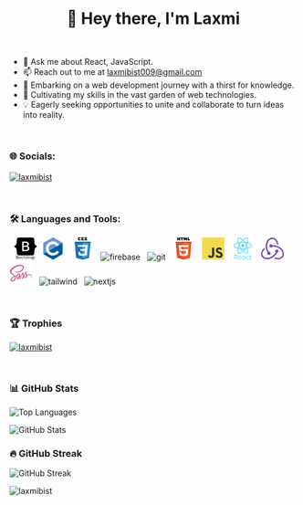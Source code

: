 <h1 align="center"> 👋 Hey there, I'm Laxmi</h1>
<br />

- 💬 Ask me about React, JavaScript.
- 📫 Reach out to me at laxmibist009@gmail.com
- 🚀 Embarking on a web development journey with a thirst for knowledge.
- 🌿 Cultivating my skills in the vast garden of web technologies.
- 💡 Eagerly seeking opportunities to unite and collaborate to turn ideas into reality.
<br />
<h3 align="left"> 🌐 Socials:</h3>
<p align="left">
<a href="https://linkedin.com/in/laxmibist" target="blank"><img align="center" src="https://raw.githubusercontent.com/rahuldkjain/github-profile-readme-generator/master/src/images/icons/Social/linked-in-alt.svg" alt="laxmibist" height="30" width="40" /></a>
</p>
<br />
<h3 align="left">🛠 Languages and Tools:</h3>
<p> <a style="text-decoration: none; href="https://www.cprogramming.com/" target="_blank" rel="noreferrer">&nbsp;
  <img src="https://raw.githubusercontent.com/devicons/devicon/master/icons/bootstrap/bootstrap-plain-wordmark.svg" alt="bootstrap" width="40" height="40"/>&nbsp;
  <img src="https://raw.githubusercontent.com/devicons/devicon/master/icons/c/c-original.svg" alt="c" width="40" height="40"/> </a>&nbsp;
  <a style="text-decoration: none; href="https://www.w3schools.com/css/" target="_blank" rel="noreferrer"> <img src="https://raw.githubusercontent.com/devicons/devicon/master/icons/css3/css3-original-wordmark.svg" alt="css3" width="40" height="40"/> </a>&nbsp;
  <a style="text-decoration: none; href="https://firebase.google.com/" target="_blank" rel="noreferrer"> <img src="https://www.vectorlogo.zone/logos/firebase/firebase-icon.svg" alt="firebase" width="40" height="40"/> </a>&nbsp;
  <a style="text-decoration: none; href="https://git-scm.com/" target="_blank" rel="noreferrer"> <img src="https://www.vectorlogo.zone/logos/git-scm/git-scm-icon.svg" alt="git" width="40" height="40"/> </a>
 &nbsp; <a style="text-decoration: none;  href="https://www.w3.org/html/" target="_blank" rel="noreferrer"> <img src="https://raw.githubusercontent.com/devicons/devicon/master/icons/html5/html5-original-wordmark.svg" alt="html5" width="40" height="40"/> </a>&nbsp;
  <a style="text-decoration: none; href="https://developer.mozilla.org/en-US/docs/Web/JavaScript" target="_blank" rel="noreferrer"> <img src="https://raw.githubusercontent.com/devicons/devicon/master/icons/javascript/javascript-original.svg" alt="javascript" width="40" height="40"/> </a>&nbsp;
  <a style="text-decoration: none; href="https://reactjs.org/" target="_blank" rel="noreferrer"> <img src="https://raw.githubusercontent.com/devicons/devicon/master/icons/react/react-original-wordmark.svg" alt="react" width="40" height="40"/> </a>&nbsp;
  <a style="text-decoration: none; href="https://redux.js.org" target="_blank" rel="noreferrer"> <img src="https://raw.githubusercontent.com/devicons/devicon/master/icons/redux/redux-original.svg" alt="redux" width="40" height="40"/> </a>&nbsp;
  <a style="text-decoration: none; href="https://sass-lang.com" target="_blank" rel="noreferrer"> <img src="https://raw.githubusercontent.com/devicons/devicon/master/icons/sass/sass-original.svg" alt="sass" width="40" height="40"/> </a>&nbsp;
  <a style="text-decoration: none; href="https://tailwindcss.com/" target="_blank" rel="noreferrer"> <img src="https://www.vectorlogo.zone/logos/tailwindcss/tailwindcss-icon.svg" alt="tailwind" width="40" height="40"/> </a>&nbsp;
 <a style="text-decoration: none; href="https://nextjs.org/" target="_blank" rel="noreferrer"> <img src="https://cdn.worldvectorlogo.com/logos/nextjs-2.svg" alt="nextjs" width="40" height="40"/> </a>&nbsp;</p> 


<br />
<h3 align="left"> 🏆 Trophies</h3>
<p align="left"> <a href="https://github.com/ryo-ma/github-profile-trophy"><img src="https://github-profile-trophy.vercel.app/?username=laxmibist" alt="laxmibist" /></a> </p>
<p align="left"> <a href="https://twitter.com/" target="blank"><img src="https://img.shields.io/twitter/follow/?logo=twitter&style=for-the-badge" alt="" /></a> </p>
<h3 align="left"> 📊 GitHub Stats</h3>
<p>
  <img src="https://github-readme-stats.vercel.app/api/top-langs?username=laxmibist&show_icons=true&locale=en&layout=compact" alt="Top Languages" />
</p>
<p>
  <img src="https://github-readme-stats.vercel.app/api?username=laxmibist&show_icons=true&locale=en" alt="GitHub Stats" />
</p>

<h3 align="left"> 🔥 GitHub Streak</h3>
<p>
  <img src="https://github-readme-streak-stats.herokuapp.com/?user=laxmibist&" alt="GitHub Streak" />
</p>
<p align="left"> <img src="https://komarev.com/ghpvc/?username=laxmibist&label=Profile%20views&color=0e75b6&style=flat" alt="laxmibist" /> </p>


